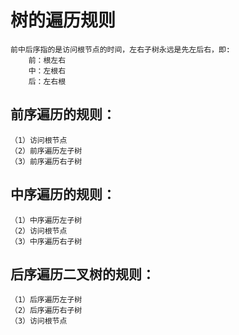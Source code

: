 # 树的遍历规则
```
前中后序指的是访问根节点的时间，左右子树永远是先左后右，即:
    前：根左右
    中：左根右
    后：左右根
```

## 前序遍历的规则：
    （1）访问根节点
    （2）前序遍历左子树
    （3）前序遍历右子树

## 中序遍历的规则：
    （1）中序遍历左子树
    （2）访问根节点
    （3）中序遍历右子树

## 后序遍历二叉树的规则：
    （1）后序遍历左子树
    （2）后序遍历右子树
    （3）访问根节点

